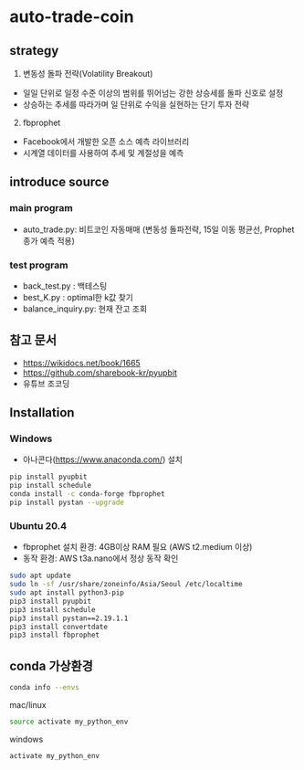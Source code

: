 # auto-trade-coin

## strategy

1. 변동성 돌파 전략(Volatility Breakout)

- 일일 단위로 일정 수준 이상의 범위를 뛰어넘는 강한 상승세를 돌파 신호로 설정
- 상승하는 추세를 따라가며 일 단위로 수익을 실현하는 단기 투자 전략

2. fbprophet

- Facebook에서 개발한 오픈 소스 예측 라이브러리
- 시계열 데이터를 사용하여 추세 및 계절성을 예측

## introduce source

### main program

- auto_trade.py: 비트코인 자동매매 (변동성 돌파전략, 15일 이동 평균선, Prophet 종가 예측 적용)

### test program

- back_test.py : 백테스팅
- best_K.py : optimal한 k값 찾기
- balance_inquiry.py: 현재 잔고 조회

## 참고 문서

- <https://wikidocs.net/book/1665>
- <https://github.com/sharebook-kr/pyupbit>
- 유튜브 조코딩

## Installation

### Windows

- 아나콘다(<https://www.anaconda.com/>) 설치

```sh
pip install pyupbit
pip install schedule
conda install -c conda-forge fbprophet
pip install pystan --upgrade
```

### Ubuntu 20.4

- fbprophet 설치 환경: 4GB이상 RAM 필요 (AWS t2.medium 이상)
- 동작 환경: AWS t3a.nano에서 정상 동작 확인

```sh
sudo apt update
sudo ln -sf /usr/share/zoneinfo/Asia/Seoul /etc/localtime
sudo apt install python3-pip
pip3 install pyupbit
pip3 install schedule
pip3 install pystan==2.19.1.1
pip3 install convertdate
pip3 install fbprophet
```

## conda 가상환경

```sh
conda info --envs
```

mac/linux

```sh
source activate my_python_env
```

windows

```sh
activate my_python_env
```

